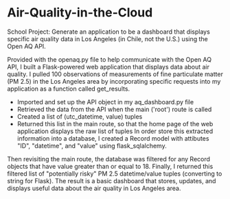 # Air-Quality-in-the-Cloud
School Project: Generate an application to be a dashboard that displays specific air quality data in Los Angeles (in Chile, not the U.S.) using the Open AQ API. 

Provided with the openaq.py file to help communicate with the Open AQ API, I built a Flask-powered web application that displays data about air quality. I pulled 100 observations of measurements of fine particulate matter (PM 2.5) in the Los Angeles area by incorporating specific requests into my application as a function called get_results. 
- Imported and set up the API object in my aq_dashboard.py file
- Retrieved the data from the API when the main ('root') route is called
- Created a list of (utc_datetime, value) tuples
- Returned this list in the main route, so that the home page of the web application displays the raw list of tuples
In order store this extracted information into a database, I created a Record model with attibutes "ID", "datetime", and "value" using flask_sqlalchemy.

Then revisiting the main route, the database was filtered for any Record objects that have value greater than or equal to 18. Finally, I returned this filtered list of "potentially risky" PM 2.5 datetime/value tuples (converting to string for Flask). The result is a basic dashboard that stores, updates, and displays useful data about the air quality in Los Angeles area. 
